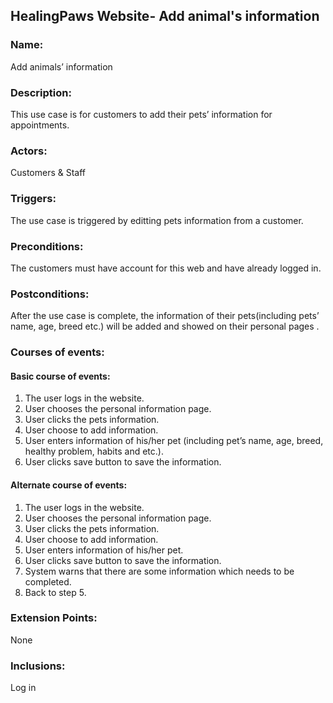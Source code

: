 

## HealingPaws Website- Add animal's information
### Name: 
Add animals’ information
### Description:
This use case is for customers to add their pets’ information for appointments.
### Actors:
Customers & Staff
### Triggers:
The use case is triggered by editting pets information from a customer.
### Preconditions:
The customers must have account for this web and have already logged in.
### Postconditions: 
After the use case is complete, the information of their pets(including pets’ name, age, breed etc.) will be added and showed on their personal pages .
### Courses of events:
#### Basic course of events:
1. The user logs in the website.
2. User chooses the personal information page.
3. User clicks the pets information.
4. User choose to add information.
5. User enters information of his/her pet (including pet’s name, age, breed, healthy problem, habits and etc.).
6. User clicks save button to save the information.
#### Alternate course of events:
1. The user logs in the website.
2. User chooses the personal information page.
3. User clicks the pets information.
4. User choose to add information.
5. User enters information of his/her pet.
6. User clicks save button to save the information.
7. System warns that there are some information which needs to be completed.
8. Back to step 5.

### Extension Points:
None

### Inclusions:
Log in
